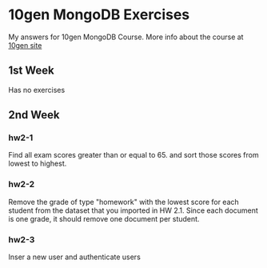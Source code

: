 10gen MongoDB Exercises
=======================

My answers for 10gen MongoDB Course. More info about the course at [10gen site](https://education.10gen.com/courses/10gen/M101P/2013_June/info)

1st Week
--------

Has no exercises

2nd Week
--------

### hw2-1
Find all exam scores greater than or equal to 65. and sort those scores from lowest to highest.

### hw2-2
Remove the grade of type "homework" with the lowest score for each student from the dataset that you imported in HW 2.1. Since each document is one grade, it should remove one document per student.

### hw2-3
Inser a new user and authenticate users
